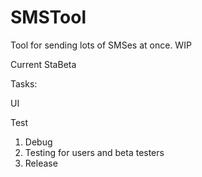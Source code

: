 # SMSTool
Tool for sending lots of SMSes at once. WIP

Current StaBeta 

Tasks: <p/>
UI <p/>
Test <p/>

1. Debug
2. Testing for users and beta testers
2. Release 

